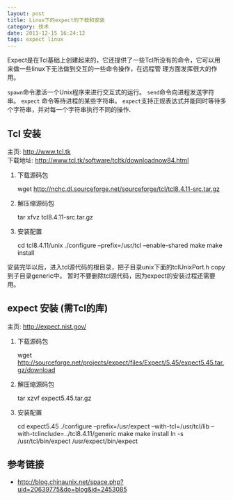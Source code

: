 ```yaml
---
layout: post
title: Linux下的expect的下载和安装
category: 技术
date: 2011-12-15 16:24:12
tags: expect linux
---
```



Expect是在Tcl基础上创建起来的，它还提供了一些Tcl所没有的命令，它可以用来做一些linux下无法做到交互的一些命令操作，在远程管 理方面发挥很大的作用。

`spawn`命令激活一个Unix程序来进行交互式的运行。
`send`命令向进程发送字符串。
`expect` 命令等待进程的某些字符串。
`expect`支持正规表达式并能同时等待多个字符串，并对每一个字符串执行不同的操作.

## Tcl 安装
主页: <http://www.tcl.tk>  
下载地址: <http://www.tcl.tk/software/tcltk/downloadnow84.html>

 1. 下载源码包  
 
 	wget http://nchc.dl.sourceforge.net/sourceforge/tcl/tcl8.4.11-src.tar.gz
	
 2. 解压缩源码包
 
	tar xfvz tcl8.4.11-src.tar.gz
	
 3. 安装配置
 
	cd tcl8.4.11/unix
	./configure –prefix=/usr/tcl –enable-shared
	make
	make install
	
安装完毕以后，进入tcl源代码的根目录，把子目录unix下面的tclUnixPort.h copy到子目录generic中。
暂时不要删除tcl源代码，因为expect的安装过程还需要用。

## expect 安装 (需Tcl的库)
主页: <http://expect.nist.gov/>

 1. 下载源码包
 
	wget http://sourceforge.net/projects/expect/files/Expect/5.45/expect5.45.tar.gz/download
	
 2. 解压缩源码包

	tar xzvf expect5.45.tar.gz
	
 3. 安装配置
 
	cd expect5.45
	./configure –prefix=/usr/expect –with-tcl=/usr/tcl/lib –with-tclinclude=../tcl8.4.11/generic
	make
	make install
	ln -s /usr/tcl/bin/expect /usr/expect/bin/expect
 
## 参考链接
  * <http://blog.chinaunix.net/space.php?uid=20639775&do=blog&id=2453085>

